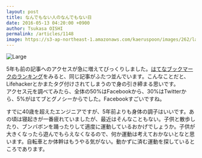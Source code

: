 ```yaml
---
layout: post
title: なんでもない人のなんでもない日
date: 2016-05-13 04:20:00 +0900
author: Tsukasa OISHI
permalink: /articles/1148
image: https://s3-ap-northeast-1.amazonaws.com/kaeruspoon/images/262/large.jpg?1463080841
---
```



![Large](https://s3-ap-northeast-1.amazonaws.com/kaeruspoon/images/262/large.jpg?1463080841)  

5年も前の記事へのアクセスが急に増えてびっくりしました。[はてなブックマークのランキング](http://b.hatena.ne.jp/entrylist?sort=count&url=http%3A%2F%2Fwww.kaeruspoon.net%2F)をみると、同じ記事がふたつ並んでいます。こんなことだと、Lifehackerとかまたタグ付けされてしまうので身の引き締まる思いです。  
アクセス元を調べてみたら、全体の50%はFacebookから、30%はTwitterから、5%がはてブとグノシーからでした。Facebookすごいですね。  

すでに40歳を超えたエンジニアですが、5年前よりも身体の調子はいいです。あの頃は寝起きが一番疲れていましたが、最近はそんなこともない。子供と散歩したり、ブンバボンを踊ったりして適度に運動しているおかげでしょうか。子供が大きくなったら遊んでもらえなくなるので、何か運動は考えておかないとなと思います。自転車とか体幹はもうやる気がない。動かずに済む運動を探しているところであります。  
